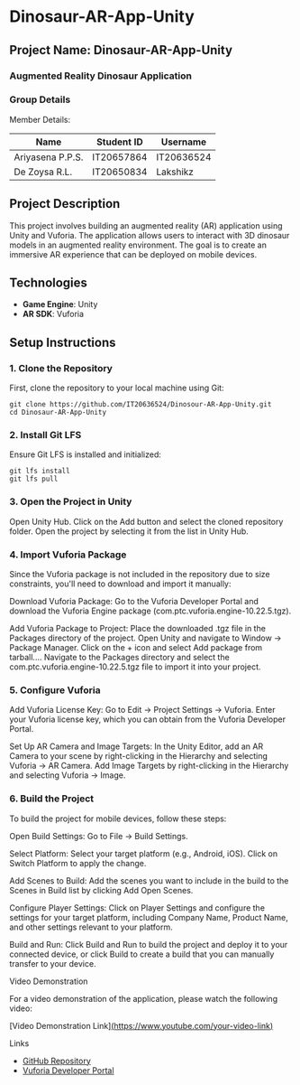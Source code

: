 # Dinosaur-AR-App-Unity

## Project Name: Dinosaur-AR-App-Unity
### Augmented Reality Dinosaur Application

### Group Details

Member Details:

| Name          | Student ID  | Username  |
| --------------| ------------| ----------|
| Ariyasena P.P.S. | IT20657864 | IT20636524 |
| De Zoysa R.L.   | IT20650834 | Lakshikz  |

## Project Description

This project involves building an augmented reality (AR) application using Unity and Vuforia. The application allows users to interact with 3D dinosaur models in an augmented reality environment. The goal is to create an immersive AR experience that can be deployed on mobile devices.

## Technologies

- **Game Engine**: Unity
- **AR SDK**: Vuforia

## Setup Instructions

### 1. Clone the Repository

First, clone the repository to your local machine using Git:

    
    git clone https://github.com/IT20636524/Dinosour-AR-App-Unity.git
    cd Dinosaur-AR-App-Unity

### 2. Install Git LFS

Ensure Git LFS is installed and initialized:

    git lfs install
    git lfs pull

### 3. Open the Project in Unity

Open Unity Hub.
Click on the Add button and select the cloned repository folder.
Open the project by selecting it from the list in Unity Hub.

### 4. Import Vuforia Package

Since the Vuforia package is not included in the repository due to size constraints, you'll need to download and import it manually:

Download Vuforia Package:
    Go to the Vuforia Developer Portal and download the Vuforia Engine package (com.ptc.vuforia.engine-10.22.5.tgz).

Add Vuforia Package to Project:
    Place the downloaded .tgz file in the Packages directory of the project.
    Open Unity and navigate to Window -> Package Manager.
    Click on the + icon and select Add package from tarball....
    Navigate to the Packages directory and select the com.ptc.vuforia.engine-10.22.5.tgz file to import it into your project.

### 5. Configure Vuforia

Add Vuforia License Key:
    Go to Edit -> Project Settings -> Vuforia.
    Enter your Vuforia license key, which you can obtain from the Vuforia Developer Portal.

Set Up AR Camera and Image Targets:
    In the Unity Editor, add an AR Camera to your scene by right-clicking in the Hierarchy and selecting Vuforia -> AR Camera.
    Add Image Targets by right-clicking in the Hierarchy and selecting Vuforia -> Image.

### 6. Build the Project

To build the project for mobile devices, follow these steps:

Open Build Settings:
    Go to File -> Build Settings.

Select Platform:
    Select your target platform (e.g., Android, iOS).
    Click on Switch Platform to apply the change.

Add Scenes to Build:
    Add the scenes you want to include in the build to the Scenes in Build list by clicking Add Open Scenes.

Configure Player Settings:
    Click on Player Settings and configure the settings for your target platform, including Company Name, Product Name, and other settings relevant to your platform.

Build and Run:
    Click Build and Run to build the project and deploy it to your connected device, or click Build to create a build that you can manually transfer to your device.

Video Demonstration

For a video demonstration of the application, please watch the following video:

[Video Demonstration Link][(https://www.youtube.com/your-video-link)](https://drive.google.com/drive/folders/1Crxxk-hmv5_6Jb0FELuGGNDmxa_asdTG?usp=sharing)

Links

- [GitHub Repository](https://github.com/IT20636524/Dinosour-AR-App-Unity)
- [Vuforia Developer Portal](https://developer.vuforia.com/)



